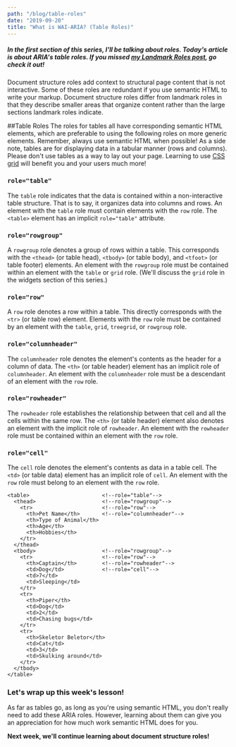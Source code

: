 ```yaml
---
path: "/blog/table-roles"
date: "2019-09-20"
title: "What is WAI-ARIA? (Table Roles)"
---
```


##### In the first section of this series, I'll be talking about roles. Today's article is about ARIA's table roles. If you missed <a href="https://dev.to/kaylasween/landmark-roles-introduction-to-wai-aria-part-2-2kn7">my Landmark Roles post</a>, go check it out!

Document structure roles add context to structural page content that is not interactive. Some of these roles are redundant if you use semantic HTML to write your markup. Document structure roles differ from landmark roles in that they describe smaller areas that organize content rather than the large sections landmark roles indicate.

##Table Roles
The roles for tables all have corresponding semantic HTML elements, which are preferable to using the following roles on more generic elements. Remember, always use semantic HTML when possible! As a side note, tables are for displaying data in a tabular manner (rows and columns). Please don't use tables as a way to lay out your page. Learning to use <a href="https://developer.mozilla.org/en-US/docs/Web/CSS/CSS_Grid_Layout">CSS grid</a> will benefit you and your users much more!

### <code>role="table"</code>
The <code>table</code> role indicates that the data is contained within a non-interactive table structure. That is to say, it organizes data into columns and rows. An element with the <code>table</code> role must contain elements with the <code>row</code> role. The <code>&lt;table&gt;</code> element has an implicit <code>role="table"</code> attribute.

### <code>role="rowgroup"</code>
A <code>rowgroup</code> role denotes a group of rows within a table. This corresponds with the <code>&lt;thead&gt;</code> (or table head), <code>&lt;tbody&gt;</code> (or table body), and <code>&lt;tfoot&gt;</code> (or table footer) elements. An element with the <code>rowgroup</code> role must be contained within an element with the <code>table</code> or <code>grid</code> role. (We'll discuss the <code>grid</code> role in the widgets section of this series.)

### <code>role="row"</code>
A <code>row</code> role denotes a row within a table. This directly corresponds with the <code>&lt;tr&gt;</code> (or table row) element. Elements with the <code>row</code> role must be contained by an element with the <code>table</code>, <code>grid</code>, <code>treegrid</code>, or <code>rowgroup</code> role.

### <code>role="columnheader"</code>
The <code>columnheader</code> role denotes the element's contents as the header for a column of data. The <code>&lt;th&gt;</code> (or table header) element has an implicit role of <code>columnheader</code>. An element with the <code>columnheader</code> role must be a descendant of an element with the <code>row</code> role.

### <code>role="rowheader"</code>
The <code>rowheader</code> role establishes the relationship between that cell and all the cells within the same row. The <code>&lt;th&gt;</code> (or table header) element also denotes an element with the implicit role of <code>rowheader</code>. An element with the <code>rowheader</code> role must be contained within an element with the <code>row</code> role.

### <code>role="cell"</code>
The <code>cell</code> role denotes the element's contents as data in a table cell. The <code>&lt;td&gt;</code> (or table data) element has an implicit role of <code>cell</code>. An element with the <code>row</code> role must belong to an element with the <code>row</code> role.




<pre><code>&lt;table&gt;                       &lt;!--role="table"--&gt;
  &lt;thead&gt;                     &lt;!--role="rowgroup"--&gt;
    &lt;tr&gt;                      &lt;!--role="row"--&gt;
      &lt;th&gt;Pet Name&lt;/th&gt;       &lt;!--role="columnheader"--&gt;
      &lt;th&gt;Type of Animal&lt;/th&gt;
      &lt;th&gt;Age&lt;/th&gt;
      &lt;th&gt;Hobbies&lt;/th&gt;
    &lt;/tr&gt;
  &lt;/thead&gt;
  &lt;tbody&gt;                     &lt;!--role="rowgroup"--&gt;
    &lt;tr&gt;                      &lt;!--role="row"--&gt;
      &lt;th&gt;Captain&lt;/th&gt;        &lt;!--role="rowheader"--&gt;
      &lt;td&gt;Dog&lt;/td&gt;            &lt;!--role="cell"--&gt;
      &lt;td&gt;7&lt;/td&gt;
      &lt;td&gt;Sleeping&lt;/td&gt;
    &lt;/tr&gt;
    &lt;tr&gt;
      &lt;th&gt;Piper&lt;/th&gt;
      &lt;td&gt;Dog&lt;/td&gt;
      &lt;td&gt;2&lt;/td&gt;
      &lt;td&gt;Chasing bugs&lt;/td&gt;
    &lt;/tr&gt;
    &lt;tr&gt;
      &lt;th&gt;Skeletor Beletor&lt;/th&gt;
      &lt;td&gt;Cat&lt;/td&gt;
      &lt;td&gt;3&lt;/td&gt;
      &lt;td&gt;Skulking around&lt;/td&gt;
    &lt;/tr&gt;
  &lt;/tbody&gt;
&lt;/table&gt;</code></pre>

### Let's wrap up this week's lesson!
As far as tables go, as long as you're using semantic HTML, you don't really need to add these ARIA roles. However, learning about them can give you an appreciation for how much work semantic HTML does for you.

**Next week, we'll continue learning about document structure roles!**
